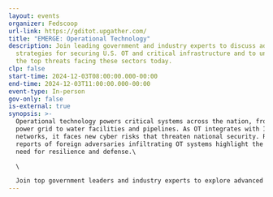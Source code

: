 ```yaml
---
layout: events
organizer: Fedscoop
url-link: https://gditot.upgather.com/
title: "EMERGE: Operational Technology"
description: Join leading government and industry experts to discuss advanced
  strategies for securing U.S. OT and critical infrastructure and to understand
  the top threats facing these sectors today.
clp: false
start-time: 2024-12-03T08:00:00.000-00:00
end-time: 2024-12-03T11:00:00.000-00:00
event-type: In-person
gov-only: false
is-external: true
synopsis: >-
  Operational technology powers critical systems across the nation, from the
  power grid to water facilities and pipelines. As OT integrates with IT
  networks, it faces new cyber risks that threaten national security. Recent
  reports of foreign adversaries infiltrating OT systems highlight the urgent
  need for resilience and defense.\

  \

  Join top government leaders and industry experts to explore advanced strategies for protecting U.S. operational technology and critical infrastructure and understand the biggest threats facing these sectors today.
---
```

